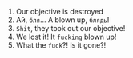 1. Our objective is destroyed
2. Ай, `бля`... A blown up, `блядь`!
3. `Shit`, they took out our objective!
4. We lost it! It `fucking` blown up!
5. What the `fuck`?! Is it gone?!